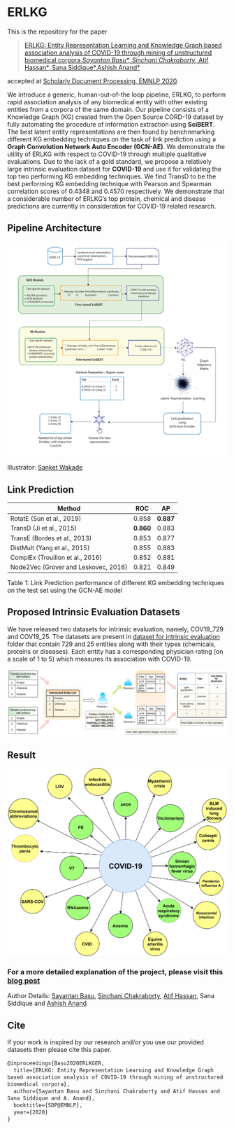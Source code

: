 # ERLKG

This is the repository for the paper

>[ERLKG: Entity Representation Learning and Knowledge Graph based association analysis of COVID-19 through mining of unstructured biomedical corpora *Sayantan Basu\*, Sinchani Chakraborty*, Atif Hassan*, Sana Siddique*,Ashish Anand*](https://www.aclweb.org/anthology/2020.sdp-1.15/)

accepted at [Scholarly Document Processing, EMNLP 2020](https://ornlcda.github.io/SDProc/index.html).


We introduce a generic, human-out-of-the loop pipeline, ERLKG, to perform rapid association analysis of any biomedical entity with other existing entities from a corpora of the same domain. Our pipeline consists of a Knowledge Graph (KG) created from the Open Source CORD-19 dataset by fully automating the procedure of information extraction using **SciBERT**. The best latent entity representations are then found by benchnmarking different KG embedding techniques on the task of link prediction using a **Graph Convolution Network Auto Encoder (GCN-AE)**. We demonstrate the utility of ERLKG with respect to COVID-19 through multiple qualitative evaluations. Due to the lack of a gold standard, we propose a relatively large intrinsic evaluation dataset for **COVID-19** and use it for validating the top two performing KG embedding techniques. We find TransD to be the best performing KG embedding technique with Pearson and Spearman correlation scores of 0.4348 and 0.4570 respectively. We demonstrate that a considerable number of ERLKG’s top protein, chemical and disease predictions are currently in consideration for COVID-19 related research.


## Pipeline Architecture
<p align="center">
  <img width="700" alt="mono_ar" src="https://github.com/sayantanbasu05/ERKLG/blob/master/Images/ERLKG_illustration.jpg">
</p>

Illustrator: [Sanket Wakade](https://www.linkedin.com/in/sanket-wakade/)

## Link Prediction

Method | ROC | AP| 
--- | --- | ---
RotatE (Sun et al., 2019) | 0.858 | **0.887**
TransD (Ji et al., 2015) | **0.860** | 0.883
TransE (Bordes et al., 2013) | 0.853 | 0.877
DistMult (Yang et al., 2015) | 0.855 | 0.883
ComplEx (Trouillon et al., 2016) | 0.852 | 0.881
Node2Vec (Grover and Leskovec, 2016)	 | 0.821 | 0.849

Table 1: Link Prediction performance of different KG embedding techniques on the test set using the GCN-AE model


## Proposed Intrinsic Evaluation Datasets
We have released two datasets for intrinsic evaluation, namely, COV19_729 and COV19_25. The datasets are present in [dataset for intrinsic evaluation](https://github.com/sayantanbasu05/ERKLG/tree/master/Dataset%20for%20Intrinsic%20Evaluation) folder that contain 729 and 25 entities along with their types (chemicals, proteins or diseases). Each entity has a corresponding physician rating (on a scale of 1 to 5) which measures its association with COVID-19.

<p align="center">
  <img width="800" alt="mono_ar" src="https://github.com/sayantanbasu05/ERKLG/blob/master/Images/COV19_25%20Dataset%20Construction.png">
</p>


## Result
<p align="center">
  <img width="500" alt="mono_ar" src="https://github.com/sayantanbasu05/ERKLG/blob/master/Images/disease_covid_transd.png">
</p>




### For a more detailed explanation of the project, please visit this [blog post](https://www.deepwizai.com/erlkg)


Author Details: [Sayantan Basu](https://www.linkedin.com/in/sayantan-basu-a29861a1/), [Sinchani Chakraborty](https://www.linkedin.com/in/sinchani-chakraborty-087321ab/), [Atif Hassan](https://www.linkedin.com/in/atif-hassan-1a8a45127/), Sana Siddique and [Ashish Anand](https://www.linkedin.com/in/anandashish/)

## Cite
If your work is inspired by our research and/or you use our provided datasets then please cite this paper.
```
@inproceedings{Basu2020ERLKGER,
  title={ERLKG: Entity Representation Learning and Knowledge Graph based association analysis of COVID-19 through mining of unstructured biomedical corpora},
  author={Sayantan Basu and Sinchani Chakraborty and Atif Hassan and Sana Siddique and A. Anand},
  booktitle={SDP@EMNLP},
  year={2020}
}
```
